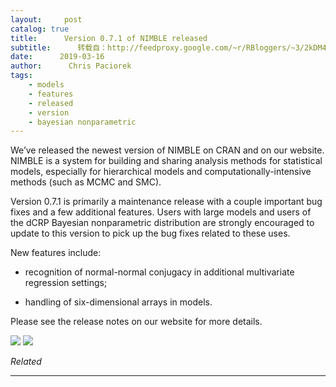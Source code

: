 ```yaml
---
layout:     post
catalog: true
title:      Version 0.7.1 of NIMBLE released
subtitle:      转载自：http://feedproxy.google.com/~r/RBloggers/~3/2kDM474W3ns/
date:      2019-03-16
author:      Chris Paciorek
tags:
    - models
    - features
    - released
    - version
    - bayesian nonparametric
---
```






We’ve released the newest version of NIMBLE on CRAN and on our website. NIMBLE is a system for building and sharing analysis methods for statistical models, especially for hierarchical models and computationally-intensive methods (such as MCMC and SMC).

Version 0.7.1 is primarily a maintenance release with a couple important bug fixes and a few additional features. Users with large models and users of the dCRP Bayesian nonparametric distribution are strongly encouraged to update to this version to pick up the bug fixes related to these uses.

New features include:

- recognition of normal-normal conjugacy in additional multivariate regression settings;

- handling of six-dimensional arrays in models.


Please see the release notes on our website for more details.

 ![](https://r-nimble.org/?feed-stats-post-id=1448)
![](https://r-nimble.org/?feed-stats-post-id=1448)



*Related*








---
